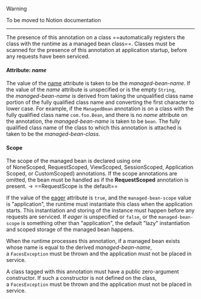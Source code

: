 

>[!warning]
>To be moved to Notion documentation


---



The presence of this annotation on a class ==automatically registers the class with the runtime as a managed bean class==.
Classes must be scanned for the presence of this annotation at application startup, before any requests have been serviced.

#### Attribute: *name*
The value of the [name](vscode-file://vscode-app/usr/share/code/resources/app/out/vs/code/electron-sandbox/workbench/workbench.html "command:java.open.file?%5B%22jdt%253A%252F%252Fcontents%252Fjsf-api-2.1.7.jar%252Fjavax.faces.bean%252FManagedBean.class%253F%253Dlocal%252F%25255C%252Fhome%25255C%252Fmr_grey_wolf%25255C%252F.m2%25255C%252Frepository%25255C%252Fcom%25255C%252Fsun%25255C%252Ffaces%25255C%252Fjsf-api%25255C%252F2.1.7%25255C%252Fjsf-api-2.1.7.jar%253D%252Fmaven.pomderived%253D%252Ftrue%253D%252F%253D%252Fjavadoc_location%253D%252Fjar%253Afile%253A%25255C%252Fhome%25255C%252Fmr_grey_wolf%25255C%252F.m2%25255C%252Frepository%25255C%252Fcom%25255C%252Fsun%25255C%252Ffaces%25255C%252Fjsf-api%25255C%252F2.1.7%25255C%252Fjsf-api-2.1.7-javadoc.jar%25255C!%25255C%252F%253D%252F%253D%252Fmaven.groupId%253D%252Fcom.sun.faces%253D%252F%253D%252Fmaven.artifactId%253D%252Fjsf-api%253D%252F%253D%252Fmaven.version%253D%252F2.1.7%253D%252F%253D%252Fmaven.scope%253D%252Fcompile%253D%252F%253D%252Fmaven.pomderived%253D%252Ftrue%253D%252F%25253Cjavax.faces.bean%252528ManagedBean.class%2523111%22%5D") attribute is taken to be the _managed-bean-name_. If the value of the _name_ attribute is unspecified or is the empty `String`, the _managed-bean-name_ is derived from taking the unqualified class name portion of the fully qualified class name and converting the first character to lower case. For example, if the `ManagedBean` annotation is on a class with the fully qualified class name `com.foo.Bean`, and there is no _name_ attribute on the annotation, the _managed-bean-name_ is taken to be `bean`. The fully qualified class name of the class to which this annotation is attached is taken to be the _managed-bean-class_.

#### Scope
The scope of the managed bean is declared using one of NoneScoped, RequestScoped, ViewScoped, SessionScoped, ApplicationScoped, or CustomScoped) annotations.
If the scope annotations are omitted, the bean must be handled as if the **RequestScoped** annotation is present.
-> ==RequestScope is the default==


If the value of the [eager](vscode-file://vscode-app/usr/share/code/resources/app/out/vs/code/electron-sandbox/workbench/workbench.html "command:java.open.file?%5B%22jdt%253A%252F%252Fcontents%252Fjsf-api-2.1.7.jar%252Fjavax.faces.bean%252FManagedBean.class%253F%253Dlocal%252F%25255C%252Fhome%25255C%252Fmr_grey_wolf%25255C%252F.m2%25255C%252Frepository%25255C%252Fcom%25255C%252Fsun%25255C%252Ffaces%25255C%252Fjsf-api%25255C%252F2.1.7%25255C%252Fjsf-api-2.1.7.jar%253D%252Fmaven.pomderived%253D%252Ftrue%253D%252F%253D%252Fjavadoc_location%253D%252Fjar%253Afile%253A%25255C%252Fhome%25255C%252Fmr_grey_wolf%25255C%252F.m2%25255C%252Frepository%25255C%252Fcom%25255C%252Fsun%25255C%252Ffaces%25255C%252Fjsf-api%25255C%252F2.1.7%25255C%252Fjsf-api-2.1.7-javadoc.jar%25255C!%25255C%252F%253D%252F%253D%252Fmaven.groupId%253D%252Fcom.sun.faces%253D%252F%253D%252Fmaven.artifactId%253D%252Fjsf-api%253D%252F%253D%252Fmaven.version%253D%252F2.1.7%253D%252F%253D%252Fmaven.scope%253D%252Fcompile%253D%252F%253D%252Fmaven.pomderived%253D%252Ftrue%253D%252F%25253Cjavax.faces.bean%252528ManagedBean.class%2523118%22%5D") attribute is `true`, and the `managed-bean-scope` value is "application", the runtime must instantiate this class when the application starts.
This instantiation and storing of the instance must happen before any requests are serviced. If _eager_ is unspecified or `false`, or the `managed-bean-scope` is something other than "application", the default "lazy" instantiation and scoped storage of the managed bean happens.

When the runtime processes this annotation, if a managed bean exists whose name is equal to the derived _managed-bean-name_, a `FacesException` must be thrown and the application must not be placed in service.

A class tagged with this annotation must have a public zero-argument constructor. If such a constructor is not defined on the class, a `FacesException` must be thrown and the application must not be placed in service.
